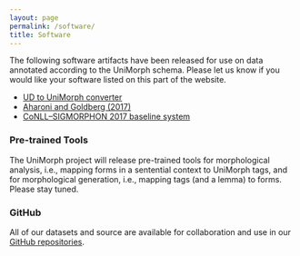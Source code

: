 ```yaml
---
layout: page
permalink: /software/
title: Software
---
```


The following software artifacts have been released for use on data annotated according to the UniMorph schema. Please let us know if you would like your software listed on this part of the website.

- [UD to UniMorph converter](https://github.com/unimorph/ud-compatibility)
- [Aharoni and Goldberg (2017)](https://github.com/roeeaharoni/morphological-reinflection)
- [CoNLL–SIGMORPHON 2017 baseline system](https://github.com/sigmorphon/conll2017/tree/master/baseline)

### Pre-trained Tools

The UniMorph project will release pre-trained tools for morphological analysis, i.e., mapping forms in a sentential context to UniMorph tags, and for morphological generation, i.e., mapping tags (and a lemma) to forms. Please stay tuned.

### GitHub

All of our datasets and source are available for collaboration and use in our [GitHub repositories](https://github.com/unimorph).
